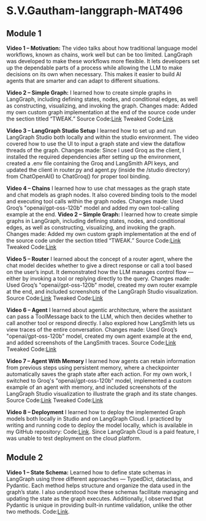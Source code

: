 # S.V.Gautham-langgraph-MAT496

## Module 1
**Video 1 – Motivation:**
The video talks about how traditional language model workflows, known as chains, work well but can be too limited. LangGraph was developed to make these workflows more flexible. It lets developers set up the dependable parts of a process while allowing the LLM to make decisions on its own when necessary. This makes it easier to build AI agents that are smarter and can adapt to different situations.

**Video 2 – Simple Graph:**
I learned how to create simple graphs in LangGraph, including defining states, nodes, and conditional edges, as well as constructing, visualizing, and invoking the graph.
Changes made: Added my own custom graph implementation at the end of the source code under the section titled “TWEAK.”
Source Code:[Link](https://github.com/SVGautham/S.V.Gautham-langgraph-MAT496/blob/main/Module%201/Original%20Source%20Code/simple-graph.ipynb) 
Tweaked Code:[Link](https://github.com/SVGautham/S.V.Gautham-langgraph-MAT496/blob/main/Module%201/simple_graph_final.ipynb)

**Video 3 – LangGraph Studio Setup**
I learned how to set up and run LangGraph Studio both locally and within the studio environment. The video covered how to use the UI to input a graph state and view the dataflow threads of the graph.
Changes made: Since I used Groq as the client, I installed the required dependencies after setting up the environment, created a .env file containing the Groq and LangSmith API keys, and updated the client in router.py and agent.py (inside the /studio directory) from ChatOpenAI() to ChatGroq() for proper tool binding.

**Video 4 – Chains**
I learned how to use chat messages as the graph state and chat models as graph nodes. It also covered binding tools to the model and executing tool calls within the graph nodes.
Changes made: Used Groq’s "openai/gpt-oss-120b" model and added my own tool-calling example at the end.
**Video 2 – Simple Graph:**
I learned how to create simple graphs in LangGraph, including defining states, nodes, and conditional edges, as well as constructing, visualizing, and invoking the graph.
Changes made: Added my own custom graph implementation at the end of the source code under the section titled “TWEAK.”
Source Code:[Link](https://github.com/SVGautham/S.V.Gautham-langgraph-MAT496/blob/main/Module%201/Original%20Source%20Code/chain.ipynb) 
Tweaked Code:[Link](https://github.com/SVGautham/S.V.Gautham-langgraph-MAT496/blob/main/Module%201/chain_final.ipynb)

**Video 5 – Router**
I learned about the concept of a router agent, where the chat model decides whether to give a direct response or call a tool based on the user’s input. It demonstrated how the LLM manages control flow — either by invoking a tool or replying directly to the query.
Changes made: Used Groq’s "openai/gpt-oss-120b" model, created my own router example at the end, and included screenshots of the LangGraph Studio visualization.
Source Code:[Link](https://github.com/SVGautham/S.V.Gautham-langgraph-MAT496/blob/main/Module%201/Original%20Source%20Code/router.ipynb) 
Tweaked Code:[Link](https://github.com/SVGautham/S.V.Gautham-langgraph-MAT496/blob/main/Module%201/router_final.ipynb)

**Video 6 – Agent**
I learned about agentic architecture, where the assistant can pass a ToolMessage back to the LLM, which then decides whether to call another tool or respond directly. I also explored how LangSmith lets us view traces of the entire conversation.
Changes made: Used Groq’s "openai/gpt-oss-120b" model, created my own agent example at the end, and added screenshots of the LangSmith traces.
Source Code:[Link](https://github.com/SVGautham/S.V.Gautham-langgraph-MAT496/blob/main/Module%201/Original%20Source%20Code/agent.ipynb) 
Tweaked Code:[Link](https://github.com/SVGautham/S.V.Gautham-langgraph-MAT496/blob/main/Module%201/agent_final.ipynb)

**Video 7 – Agent With Memory**
I learned how agents can retain information from previous steps using persistent memory, where a checkpointer automatically saves the graph state after each action. For my own work, I switched to Groq's "openai/gpt-oss-120b" model, implemented a custom example of an agent with memory, and included screenshots of the LangGraph Studio visualization to illustrate the graph and its state changes.
Source Code:[Link](https://github.com/SVGautham/S.V.Gautham-langgraph-MAT496/blob/main/Module%201/Original%20Source%20Code/agent-memory.ipynb) 
Tweaked Code:[Link](https://github.com/SVGautham/S.V.Gautham-langgraph-MAT496/blob/main/Module%201/agent_memory_final.ipynb)

**Video 8 – Deployment**
I learned how to deploy the implemented Graph models both locally in Studio and on LangGraph Cloud. I practiced by writing and running code to deploy the model locally, which is available in my GitHub repository: Code:[Link](https://github.com/SVGautham/S.V.Gautham-langgraph-MAT496/blob/main/Module%201/deployment.ipynb). Since LangGraph Cloud is a paid feature, I was unable to test deployment on the cloud platform.

## Module 2
**Video 1 – State Schema:**
Learned how to define state schemas in LangGraph using three different approaches — TypedDict, dataclass, and Pydantic. Each method helps structure and organize the data used in the graph’s state. I also understood how these schemas facilitate managing and updating the state as the graph executes. Additionally, I observed that Pydantic is unique in providing built-in runtime validation, unlike the other two methods. Code:[Link](https://github.com/SVGautham/S.V.Gautham-langgraph-MAT496/blob/main/Module%202/state_schema.ipynb).
